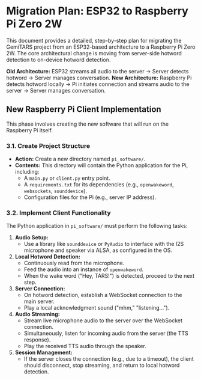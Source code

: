 # Migration Plan: ESP32 to Raspberry Pi Zero 2W

This document provides a detailed, step-by-step plan for migrating the GemiTARS project from an ESP32-based architecture to a Raspberry Pi Zero 2W. The core architectural change is moving from server-side hotword detection to on-device hotword detection.

**Old Architecture:** ESP32 streams all audio to the server -> Server detects hotword -> Server manages conversation.
**New Architecture:** Raspberry Pi detects hotword locally -> Pi initiates connection and streams audio to the server -> Server manages conversation.

## New Raspberry Pi Client Implementation

This phase involves creating the new software that will run on the Raspberry Pi itself.

### 3.1. Create Project Structure

-   **Action:** Create a new directory named `pi_software/`.
-   **Contents:** This directory will contain the Python application for the Pi, including:
    -   A `main.py` or `client.py` entry point.
    -   A `requirements.txt` for its dependencies (e.g., `openwakeword`, `websockets`, `sounddevice`).
    -   Configuration files for the Pi (e.g., server IP address).

### 3.2. Implement Client Functionality

The Python application in `pi_software/` must perform the following tasks:

1.  **Audio Setup:**
    -   Use a library like `sounddevice` or `PyAudio` to interface with the I2S microphone and speaker via ALSA, as configured in the OS.
2.  **Local Hotword Detection:**
    -   Continuously read from the microphone.
    -   Feed the audio into an instance of `openwakeword`.
    -   When the wake word ("Hey, TARS!") is detected, proceed to the next step.
3.  **Server Connection:**
    -   On hotword detection, establish a WebSocket connection to the main server.
    -   Play a local acknowledgment sound ("mhm," "listening...").
4.  **Audio Streaming:**
    -   Stream live microphone audio to the server over the WebSocket connection.
    -   Simultaneously, listen for incoming audio from the server (the TTS response).
    -   Play the received TTS audio through the speaker.
5.  **Session Management:**
    -   If the server closes the connection (e.g., due to a timeout), the client should disconnect, stop streaming, and return to local hotword detection.